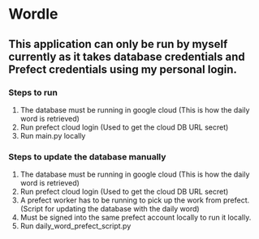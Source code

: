# Wordle
## This application can only be run by myself currently as it takes database credentials and Prefect credentials using my personal login. 

### Steps to run
1. The database must be running in google cloud (This is how the daily word is retrieved)
2. Run prefect cloud login (Used to get the cloud DB URL secret)
3. Run main.py locally

### Steps to update the database manually

1. The database must be running in google cloud (This is how the daily word is retrieved)
2. Run prefect cloud login (Used to get the cloud DB URL secret)
3. A prefect worker has to be running to pick up the work from prefect. (Script for updating the database with the daily word)
4. Must be signed into the same prefect account locally to run it locally.
5. Run daily_word_prefect_script.py
